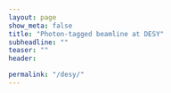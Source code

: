 ```yaml
---
layout: page
show_meta: false
title: "Photon-tagged beamline at DESY"
subheadline: ""
teaser: ""
header:

permalink: "/desy/"
---
```


